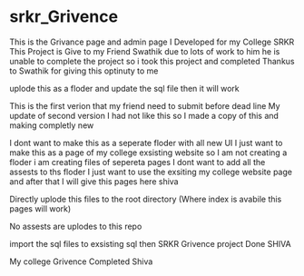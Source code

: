 # srkr_Grivence
This is the Grivance page and admin page I Developed for my College SRKR 
This Project is Give to my Friend Swathik due to lots of work to him he is unable to complete the project so i took this project and completed
Thankus to Swathik for giving this optinuty to me

uplode this as a floder and update the sql file then it will work

This is the first verion that my friend need to submit before dead line 
My update of second version I had not like this so I made a copy of this and making completly new

I dont want to make this as a seperate floder with all new UI 
I just want to make this as a page of my college exsisting website so I am not creating a floder i am creating files of sepereta pages I dont want to add all the assests to ths floder I just want to use the exsiting my college website page and after that I will give this pages here shiva


Directly uplode this files to the root directory (Where index is avabile this pages will work)

No assests are uplodes to this repo

import the sql files to exsisting sql then SRKR Grivence project Done SHIVA


My college Grivence Completed Shiva